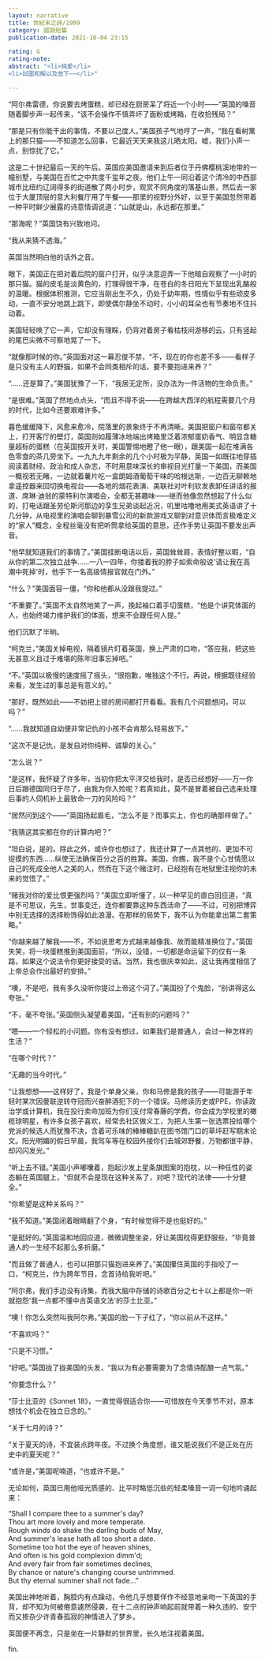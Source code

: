 ```yaml
---
layout: narrative
title: 世紀末之詩/1999
category: 國設短篇
publication-date: 2021-10-04 23:15

rating: G
rating-note:
abstract: "<li>純愛</li>
<li>試圖和解以及放下⋯⋯</li>"

---
```


“阿尔弗雷德，你说要去烤蛋糕，却已经在厨房呆了将近一个小时——”英国的嗓音随着脚步声一起传来，“该不会操作不慎弄坏了面粉或烤箱，在收拾残局？”

“那是只有你能干出的事情，不要以己度人。”美国孩子气地哼了一声，“我在看树篱上的那只猫——不知道怎么回事，它最近天天来我这儿晒太阳。嘘，我们小声一点，别惊扰了它。”

这是二十世纪最后一天的午后。英国应美国邀请来到后者位于丹佛樱桃溪地带的一幢别墅，与美国在百忙之中共度千玺年之夜。他们上午一同沿着这个清冷的中西部城市比纽约辽阔得多的街道散了两小时步，观赏不同角度的落基山景，然后去一家位于大厦顶层的意大利餐厅用了午餐——那里的视野分外好，以至于美国忽然带着一种平时鲜少展露的诗意情调说道：“山就是山，永远都在那里。”

“那海呢？”英国饶有兴致地问。

“我从来猜不透海。”

英国当然明白他的话外之音。

眼下，美国正在把对着后院的窗户打开，似乎决意逗弄一下他暗自观察了一小时的那只猫。猫的皮毛是淡黄色的，打理得很干净，在苍白的冬日阳光下呈现出乳酪般的温暖。根据体积推测，它应当刚出生不久，仍处于幼年期，性情似乎有些顽皮多动，一直不安分地跳上跳下，即使偶尔静坐不动时，小小的耳朵也有节奏地不住抖动着。

美国轻轻唤了它一声，它却没有理睬，仍背对着房子看枯枝间游移的云，只有竖起的尾巴尖微不可察地晃了一下。

“就像那时候的你。”英国面对这一幕忍俊不禁，“不，现在的你也差不多——看样子是只没有主人的野猫，如果不会同类相斥的话，要不要抱进来养？”

“……还是算了。”美国犹豫了一下，“我居无定所，没办法为一件活物的生命负责。”

“是很难。”英国了然地点点头，“而且不得不说——在跨越大西洋的航程需要几个月的时代，比如今还要艰难许多。”

暮色缓缓降下，风愈来愈冷，院落里的景象终于不再清晰。美国把窗户和窗帘都关上，打开客厅的壁灯，英国则如履薄冰地端出烤箱里泛着浓郁蛋奶香气、明显含糖量超标的蛋糕（在英国按开关时，美国警惕地瞪了他一眼），跟美国一起在堆满各色零食的茶几旁坐下。一九九九年剩余的几个小时极为平静，英国一如既往地穿插阅读着财经、政治和成人杂志，不时用意味深长的审视目光打量一下美国，而美国一概视若无睹，一边就着薯片吃一盒朗姆酒葡萄干味的哈根达斯，一边百无聊赖地拿遥控器来回切换电视台——各地的烟花表演、美联社对叶利钦发表卸任讲话的报道、席琳·迪翁的蒙特利尔演唱会，全都无甚趣味——继而他像忽然想起了什么似的，打电话跟圣劳伦斯河那边的孪生兄弟谈起近况，叽里咕噜地用美式英语讲了十几分钟，从电视里的演唱会聊到暴雪公司的新款游戏又聊到对意识体而言极难定义的“家人”概念，全程丝毫没有把听筒拿给英国的意思，还作手势让英国不要发出声音。

“他早就知道我们的事情了。”美国挂断电话以后，英国耸耸肩，表情好整以暇，“自从你的第二次独立战争……一八一四年，你搂着我的脖子如索命般说'请让我在高潮中死掉'时，他手下一名高级情报官就在门外。”

“什么？”美国面容一僵，“你和他都从没跟我提过。”

“不重要了。”英国不太自然地笑了一声，挽起袖口着手切蛋糕，“他是个讲究体面的人，也始终竭力维护我们的体面，想来不会跟任何人提。”

他们沉默了半晌。

“柯克兰，”美国关掉电视，隔着镜片盯着英国，换上严肃的口吻，“答应我，把这些无甚意义且过于难堪的陈年旧事忘掉吧。”

“不。”英国以极慢的速度摇了摇头，“很抱歉，唯独这个不行。再说，根据既往经验来看，发生过的事总是有意义的。”

“那好，既然如此——不妨把上锁的房间都打开看看。我有几个问题想问，可以吗？”

“……我就知道自幼便非常记仇的小孩不会肯那么轻易放下。”

“这次不是记仇，是发自对你纯粹、诚挚的关心。”

“怎么说？”

“是这样，我怀疑了许多年，当初你把太平洋交给我时，是否已经想好——万一你日后跟德国同归于尽了，由我为你入殓呢？若真如此，莫不是冒着被自己选来处理后事的人伺机补上最致命一刀的风险吗？”

“居然问到这个——”英国扬起眉毛，“怎么不是？而事实上，你也的确那样做了。”

“我猜这其实都在你的计算内吧？”

“坦白说，是的。除此之外，或许你也想过了，我还计算了一点其他的、更加不可捉摸的东西……纵使无法确保百分之百的胜算。美国，你瞧，我不是个心甘情愿以自己的死成全他人之美的人，然而在下这个赌注时，已经抱有在地狱里注视你的未来的觉悟了。”

“赌我对你的爱比恨更强烈吗？”美国立即听懂了，以一种罕见的直白回应道，“真是不可思议，先生，世事变迁，连你都要靠这种东西活命了——不过，可别把博弈中别无选择的选择粉饰得如此浪漫。在那样的局势下，我不认为你能拿出第二套策略。”

“你越来越了解我——不，不如说思考方式越来越像我、故而能精准换位了。”英国失笑，将一块蛋糕推到美国面前，“所以，没错，一切都是命运留下的仅有一条路，如果这个说法令你更好接受的话。当然，我也很庆幸如此，这让我再度相信了上帝总会作出最好的安排。”

“噢，不是吧，我有多久没听你提过上帝这个词了。”美国扮了个鬼脸，“别讲得这么夸张。”

“不，毫不夸张。”英国侧头凝望着美国，“还有别的问题吗？”

“嗯——一个轻松的小问题。你有没有想过，如果我们是普通人，会过一种怎样的生活？”

“在哪个时代？”

“无趣的当今时代。”

“让我想想——这样好了，我是个单身父亲，你和马修是我的孩子——可能源于年轻时某次因曼联逆转夺冠而兴奋醉酒犯下的一个错误。马修读历史或PPE，你读政治学或计算机，我在投行卖命加班为你们支付常春藤的学费。你会成为学校里的橄榄球明星，有许多女孩子喜欢，经常去社区做义工，为把人生第一张选票投给哪个党派的候选人而犹豫不决，含着可乐味的棒棒糖趴在图书馆门口的草坪赶写期末论文。阳光明媚的假日早晨，我驾车等在校园外接你们去城郊野餐，万物都很平静，却闪闪发光。”

“听上去不错。”美国小声嘟囔着，抱起沙发上星条旗图案的抱枕，以一种任性的姿态躺在英国腿上，“但就不会是现在这种关系了，对吧？现代的法律——十分健全。”

“你希望是这种关系吗？”

“我不知道。”美国闭着眼睛翻了个身，“有时候觉得不是也挺好的。”

“是挺好的。”英国温和地回应道，微微调整坐姿，好让美国枕得更舒服些，“毕竟普通人的一生经不起那么多折磨。”

“而且做了普通人，也可以把那只猫抱进来养了。”美国攥住英国的手指咬了一口，“柯克兰，作为跨年节目，念首诗给我听吧。”

“阿尔弗，我们手边没有诗集，而我大脑中存储的诗歌百分之七十以上都是你一听就抱怨'我一点都不懂中古英语文法'的莎士比亚。”

“噢！你怎么突然叫我阿尔弗。”美国的脸一下子红了，“你以前从不这样。”

“不喜欢吗？”

“只是不习惯。”

“好吧。”英国拢了拢美国的头发，“我以为有必要需要为了念情诗酝酿一点气氛。”

“你要念什么？”

“莎士比亚的《Sonnet 18》，一直觉得很适合你——可惜放在今天季节不对，原本想找个机会在独立日念的。”

“关于七月的诗？”

“关于夏天的诗，不宜装点跨年夜。不过换个角度想，谁又能说我们不是正处在历史中的夏天呢？”

“或许是，”美国呢喃道，“也或许不是。”

无论如何，英国已用他哑光质感的、比平时略低沉些的轻柔嗓音一词一句地吟诵起来：

“Shall I compare thee to a summer's day?
Thou art more lovely and more temperate.
Rough winds do shake the darling buds of May,
And summer's lease hath all too short a date.
Sometime too hot the eye of heaven shines,
And often is his gold complexion dimm'd;
And every fair from fair sometimes declines,
By chance or nature's changing course untrimmed.
But thy eternal summer shall not fade...”

美国出神地听着，胸腔内有点躁动，令他几乎想要佯作不经意地亲吻一下英国的手背，却不知为何被倦意遽然侵袭，在十二点的钟声响起前就带着一种久违的、安宁而又掺杂少许青春孤寂的神情进入了梦乡。

英国便不再念，只是坐在一片静默的世界里，长久地注视着美国。

fin.
